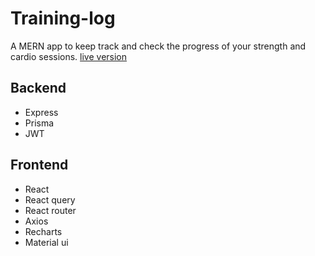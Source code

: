 # Training-log
A MERN app to keep track and check the progress of your strength and cardio sessions.
[live version](https://traininglog.netlify.app/)

## Backend
<ul>
  <li>
    Express
  </li>
  <li>
    Prisma
  </li>
  <li>
    JWT
  </li>
</ul>

## Frontend
<ul>
  <li>
    React
  </li>
  <li>
    React query
  </li>
  <li>
    React router
  </li>
  <li>
    Axios
  </li>
   <li>
    Recharts
  </li>
    <li>
    Material ui
  </li>
</ul>
